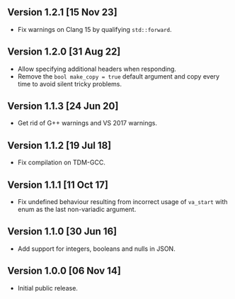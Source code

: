 Version 1.2.1 [15 Nov 23]
-------------------------
- Fix warnings on Clang 15 by qualifying `std::forward`.


Version 1.2.0 [31 Aug 22]
-------------------------
- Allow specifying additional headers when responding.
- Remove the `bool make_copy = true` default argument and copy
  every time to avoid silent tricky problems.


Version 1.1.3 [24 Jun 20]
-------------------------
- Get rid of G++ warnings and VS 2017 warnings.


Version 1.1.2 [19 Jul 18]
-------------------------
- Fix compilation on TDM-GCC.


Version 1.1.1 [11 Oct 17]
-------------------------
- Fix undefined behaviour resulting from incorrect usage
  of `va_start` with enum as the last non-variadic argument.


Version 1.1.0 [30 Jun 16]
-------------------------
- Add support for integers, booleans and nulls in JSON.


Version 1.0.0 [06 Nov 14]
-------------------------
- Initial public release.
